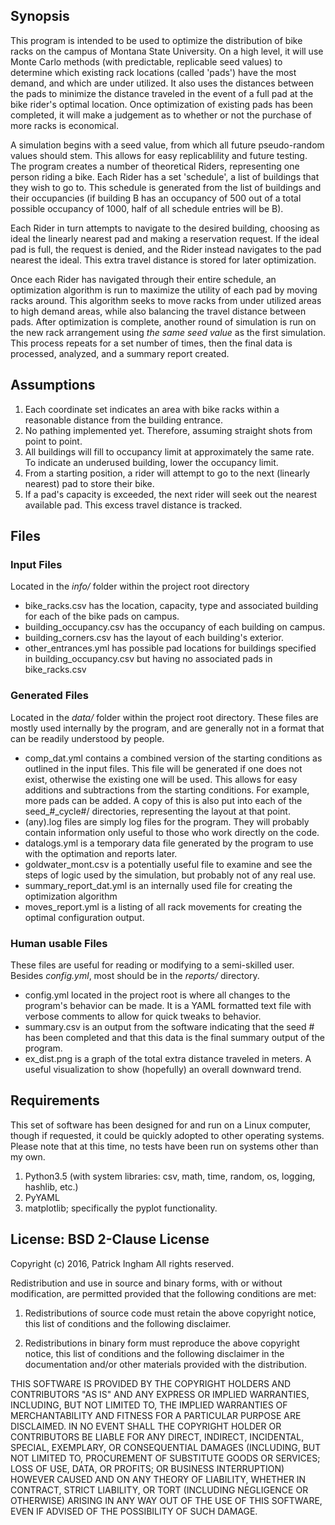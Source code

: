 ## Synopsis 

This program is intended to be used to optimize the distribution of bike racks on the campus of Montana State University. On a high level, it will use Monte Carlo methods (with predictable, replicable seed values) to determine which existing rack locations (called 'pads') have the most demand, and which are under utilized. It also uses the distances between the pads to minimize the distance traveled in the event of a full pad at the bike rider's optimal location. Once optimization of existing pads has been completed, it will make a judgement as to whether or not the purchase of more racks is economical. 

A simulation begins with a seed value, from which all future pseudo-random values should stem. This allows for easy replicablility and future testing. The program creates a number of theoretical Riders, representing one person riding a bike. Each Rider has a set 'schedule', a list of buildings that they wish to go to. This schedule is generated from the list of buildings and their occupancies (if building B has an occupancy of 500 out of a total possible occupancy of 1000, half of all schedule entries will be B). 

Each Rider in turn attempts to navigate to the desired building, choosing as ideal the linearly nearest pad and making a reservation request. If the ideal pad is full, the request is denied, and the Rider instead navigates to the pad nearest the ideal. This extra travel distance is stored for later optimization. 

Once each Rider has navigated through their entire schedule, an optimization algorithm is run to maximize the utility of each pad by moving racks around. This algorithm seeks to move racks from under utilized areas to high demand areas, while also balancing the travel distance between pads. After optimization is complete, another round of simulation is run on the new rack arrangement using *the same seed value* as the first simulation. This process repeats for a set number of times, then the final data is processed, analyzed, and a summary report created. 

## Assumptions

1. Each coordinate set indicates an area with bike racks within a reasonable distance from the building entrance. 
2. No pathing implemented yet. Therefore, assuming straight shots from point to point. 
3. All buildings will fill to occupancy limit at approximately the same rate. To indicate an underused building, lower the occupancy limit. 
4. From a starting position, a rider will attempt to go to the next (linearly nearest) pad to store their bike. 
5. If a pad's capacity is exceeded, the next rider will seek out the nearest available pad. This excess travel distance is tracked. 

## Files 

### Input Files 

Located in the *info/* folder within the project root directory

* bike_racks.csv has the location, capacity, type and associated building for each of the bike pads on campus. 
* building_occupancy.csv has the occupancy of each building on campus. 
* building_corners.csv has the layout of each building's exterior. 
* other_entrances.yml has possible pad locations for buildings specified in building_occupancy.csv but having no associated pads in bike_racks.csv 

### Generated Files

Located in the *data/* folder within the project root directory. These files are mostly used internally by the program, and are generally not in a format that can be readily understood by people. 

* comp_dat.yml contains a combined version of the starting conditions as outlined in the input files. This file will be generated if one does not exist, otherwise the existing one will be used. This allows for easy additions and subtractions from the starting conditions. For example, more pads can be added. A copy of this is also put into each of the seed_#_cycle#/ directories, representing the layout at that point. 
* (any).log files are simply log files for the program. They will probably contain information only useful to those who work directly on the code. 
* datalogs.yml is a temporary data file generated by the program to use with the optimation and reports later. 
* goldwater_mont.csv is a potentially useful file to examine and see the steps of logic used by the simulation, but probably not of any real use. 
* summary_report_dat.yml is an internally used file for creating the optimization algorithm 
* moves_report.yml is a listing of all rack movements for creating the optimal configuration output. 

### Human usable Files

These files are useful for reading or modifying to a semi-skilled user. Besides *config.yml*, most should be in the *reports/* directory. 

* config.yml located in the project root is where all changes to the program's behavior can be made. It is a YAML formatted text file with verbose comments to allow for quick tweaks to behavior. 
* summary.csv is an output from the software indicating that the seed # has been completed and that this data is the final summary output of the program. 
* ex_dist.png is a graph of the total extra distance traveled in meters. A useful visualization to show (hopefully) an overall downward trend. 

## Requirements 

This set of software has been designed for and run on a Linux computer, though if requested, it could be quickly adopted to other operating systems. Please note that at this time, no tests have been run on systems other than my own. 

1. Python3.5 (with system libraries: csv, math, time, random, os, logging, hashlib, etc.) 
2. PyYAML
3. matplotlib; specifically the pyplot functionality. 

## License: BSD 2-Clause License

Copyright (c) 2016, Patrick Ingham
All rights reserved.

Redistribution and use in source and binary forms, with or without modification, are permitted provided that the following conditions are met:

1. Redistributions of source code must retain the above copyright notice, this list of conditions and the following disclaimer.

2. Redistributions in binary form must reproduce the above copyright notice, this list of conditions and the following disclaimer in the documentation and/or other materials provided with the distribution.

THIS SOFTWARE IS PROVIDED BY THE COPYRIGHT HOLDERS AND CONTRIBUTORS "AS IS" AND ANY EXPRESS OR IMPLIED WARRANTIES, INCLUDING, BUT NOT LIMITED TO, THE IMPLIED WARRANTIES OF MERCHANTABILITY AND FITNESS FOR A PARTICULAR PURPOSE ARE DISCLAIMED. IN NO EVENT SHALL THE COPYRIGHT HOLDER OR CONTRIBUTORS BE LIABLE FOR ANY DIRECT, INDIRECT, INCIDENTAL, SPECIAL, EXEMPLARY, OR CONSEQUENTIAL DAMAGES (INCLUDING, BUT NOT LIMITED TO, PROCUREMENT OF SUBSTITUTE GOODS OR SERVICES; LOSS OF USE, DATA, OR PROFITS; OR BUSINESS INTERRUPTION) HOWEVER CAUSED AND ON ANY THEORY OF LIABILITY, WHETHER IN CONTRACT, STRICT LIABILITY, OR TORT (INCLUDING NEGLIGENCE OR OTHERWISE) ARISING IN ANY WAY OUT OF THE USE OF THIS SOFTWARE, EVEN IF ADVISED OF THE POSSIBILITY OF SUCH DAMAGE.
